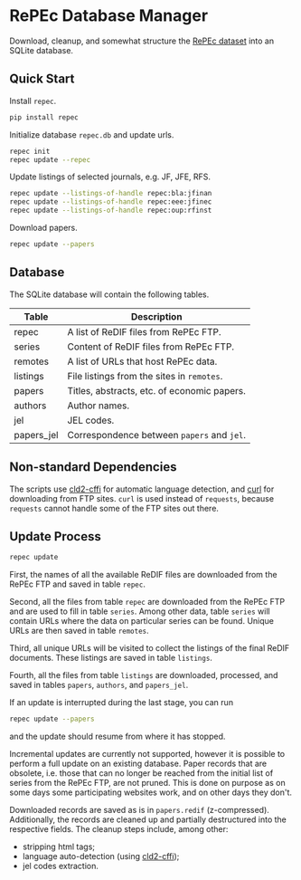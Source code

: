 # RePEc Database Manager

Download, cleanup, and somewhat structure the [RePEc dataset](http://repec.org/) into an SQLite database.

## Quick Start

Install `repec`.

```bash
pip install repec
```

Initialize database `repec.db` and update urls.

```bash
repec init
repec update --repec
```

Update listings of selected journals, e.g. JF, JFE, RFS.

```bash
repec update --listings-of-handle repec:bla:jfinan
repec update --listings-of-handle repec:eee:jfinec
repec update --listings-of-handle repec:oup:rfinst
```

Download papers.

```bash
repec update --papers
```

## Database

The SQLite database will contain the following tables.

| Table      | Description                                 |
| ---------- | ------------------------------------------- |
| repec      | A list of ReDIF files from RePEc FTP.       |
| series     | Content of ReDIF files from RePEc FTP.      |
| remotes    | A list of URLs that host RePEc data.        |
| listings   | File listings from the sites in `remotes`.  |
| papers     | Titles, abstracts, etc. of economic papers. |
| authors    | Author names.                               |
| jel        | JEL codes.                                  |
| papers_jel | Correspondence between `papers` and `jel`.  |

## Non-standard Dependencies

The scripts use [cld2-cffi](https://github.com/GregBowyer/cld2-cffi) for automatic language detection, and [curl](https://curl.se/) for downloading from FTP sites. `curl` is used instead of `requests`, because `requests` cannot handle some of the FTP sites out there.

## Update Process

```bash
repec update
```

First, the names of all the available ReDIF files are downloaded from the RePEc FTP and saved in table `repec`.

Second, all the files from table `repec` are downloaded from the RePEc FTP and are used to fill in table `series`. Among other data, table `series` will contain URLs where the data on particular series can be found. Unique URLs are then saved in table `remotes`.

Third, all unique URLs will be visited to collect the listings of the final ReDIF documents. These listings are saved in table `listings`.

Fourth, all the files from table `listings` are downloaded, processed, and saved in tables `papers`, `authors`, and `papers_jel`.

If an update is interrupted during the last stage, you can run

```bash
repec update --papers
```

and the update should resume from where it has stopped.

Incremental updates are currently not supported, however it is possible to perform a full update on an existing database. Paper records that are obsolete, i.e. those that can no longer be reached from the initial list of series from the RePEc FTP, are not pruned. This is done on purpose as on some days some participating websites work, and on other days they don't.

Downloaded records are saved as is in `papers.redif` (z-compressed). Additionally, the records are cleaned up and partially destructured into the respective fields. The cleanup steps include, among other:

- stripping html tags;
- language auto-detection (using [cld2-cffi](https://github.com/GregBowyer/cld2-cffi));
- jel codes extraction.